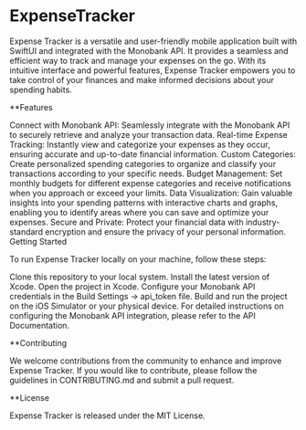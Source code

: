 # ExpenseTracker

Expense Tracker is a versatile and user-friendly mobile application built with SwiftUI and integrated with the Monobank API. It provides a seamless and efficient way to track and manage your expenses on the go. With its intuitive interface and powerful features, Expense Tracker empowers you to take control of your finances and make informed decisions about your spending habits.

**Features

Connect with Monobank API: Seamlessly integrate with the Monobank API to securely retrieve and analyze your transaction data.
Real-time Expense Tracking: Instantly view and categorize your expenses as they occur, ensuring accurate and up-to-date financial information.
Custom Categories: Create personalized spending categories to organize and classify your transactions according to your specific needs.
Budget Management: Set monthly budgets for different expense categories and receive notifications when you approach or exceed your limits.
Data Visualization: Gain valuable insights into your spending patterns with interactive charts and graphs, enabling you to identify areas where you can save and optimize your expenses.
Secure and Private: Protect your financial data with industry-standard encryption and ensure the privacy of your personal information.
Getting Started

To run Expense Tracker locally on your machine, follow these steps:

Clone this repository to your local system.
Install the latest version of Xcode.
Open the project in Xcode.
Configure your Monobank API credentials in the Build Settings -> api_token file.
Build and run the project on the iOS Simulator or your physical device.
For detailed instructions on configuring the Monobank API integration, please refer to the API Documentation.

**Contributing

We welcome contributions from the community to enhance and improve Expense Tracker. If you would like to contribute, please follow the guidelines in CONTRIBUTING.md and submit a pull request.

**License

Expense Tracker is released under the MIT License.
